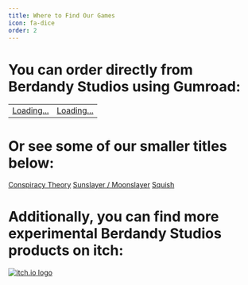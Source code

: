 ```yaml
---
title: Where to Find Our Games
icon: fa-dice
order: 2
---
```


# You can order directly from Berdandy Studios using Gumroad:

<script src="https://gumroad.com/js/gumroad-embed.js"></script>
<table>
<tr><td valign="top">
<div class="gumroad-product-embed" data-gumroad-product-id="micdrop"><a href="https://gumroad.com/l/micdrop">Loading...</a></div>
</td><td valign="top">
<div class="gumroad-product-embed" data-gumroad-product-id="pitchfest"><a href="https://gumroad.com/l/pitchfest">Loading...</a></div>
</td></tr>
</table>

# Or see some of our smaller titles below:

<script src="https://gumroad.com/js/gumroad.js"></script>
<a class="gumroad-button" href="https://gum.co/conspiracy-theory" target="_blank">Conspiracy Theory</a>
<a class="gumroad-button" href="https://gum.co/ayXYp" target="_blank">Sunslayer / Moonslayer</a>
<a class="gumroad-button" href="https://gum.co/XcCZf" target="_blank">Squish</a>

# Additionally, you can find more experimental Berdandy Studios products on itch:

[![itch.io logo](assets/images/itchio_logo.png)](https://berdandy.itch.io)

